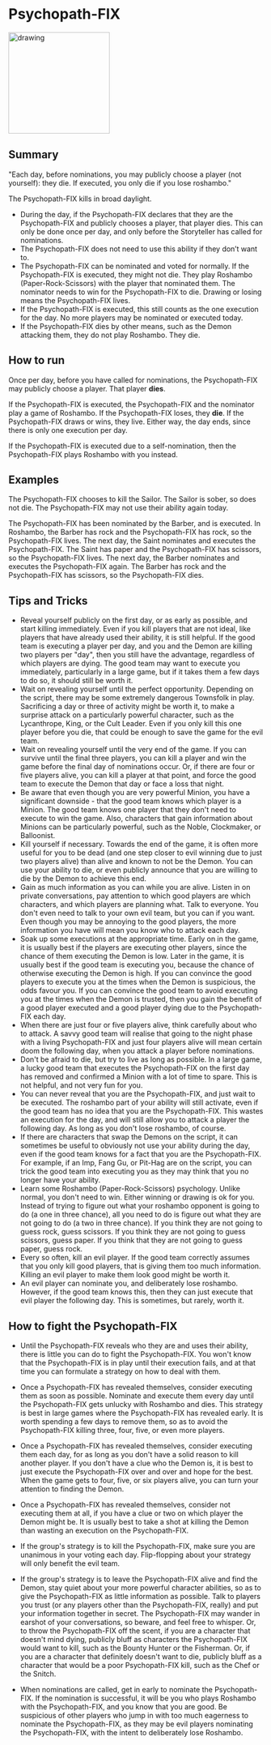 # Psychopath-FIX

<img src="https://wiki.bloodontheclocktower.com/images/a/a3/Icon_psychopath.png" alt="drawing" width="200"/>

## Summary
"Each day, before nominations, you may publicly choose a player (not yourself): they die. If executed, you only die if you lose roshambo."

The Psychopath-FIX kills in broad daylight.
- During the day, if the Psychopath-FIX declares that they are the Psychopath-FIX and publicly chooses a player, that player dies. This can only be done once per day, and only before the Storyteller has called for nominations.
- The Psychopath-FIX does not need to use this ability if they don’t want to.
- The Psychopath-FIX can be nominated and voted for normally. If the Psychopath-FIX is executed, they might not die. They play Roshambo (Paper-Rock-Scissors) with the player that nominated them. The nominator needs to win for the Psychopath-FIX to die. Drawing or losing means the Psychopath-FIX lives.
- If the Psychopath-FIX is executed, this still counts as the one execution for the day. No more players may be nominated or executed today.
- If the Psychopath-FIX dies by other means, such as the Demon attacking them, they do not play Roshambo. They die.

## How to run
Once per day, before you have called for nominations, the Psychopath-FIX may publicly choose a player. That player **dies**.

If the Psychopath-FIX is executed, the Psychopath-FIX and the nominator play a game of Roshambo. If the Psychopath-FIX loses, they **die**. If the Psychopath-FIX draws or wins, they live. Either way, the day ends, since there is only one execution per day.

If the Psychopath-FIX is executed due to a self-nomination, then the Psychopath-FIX plays Roshambo with you instead.

## Examples

The Psychopath-FIX chooses to kill the Sailor. The Sailor is sober, so does not die. The Psychopath-FIX may not use their ability again today.

The Psychopath-FIX has been nominated by the Barber, and is executed. In Roshambo, the Barber has rock and the Psychopath-FIX has rock, so the Psychopath-FIX lives. The next day, the Saint nominates and executes the Psychopath-FIX. The Saint has paper and the Psychopath-FIX has scissors, so the Psychopath-FIX lives. The next day, the Barber nominates and executes the Psychopath-FIX again. The Barber has rock and the Psychopath-FIX has scissors, so the Psychopath-FIX dies.

## Tips and Tricks

- Reveal yourself publicly on the first day, or as early as possible, and start killing immediately. Even if you kill players that are not ideal, like players that have already used their ability, it is still helpful. If the good team is executing a player per day, and you and the Demon are killing two players per "day", then you still have the advantage, regardless of which players are dying. The good team may want to execute you immediately, particularly in a large game, but if it takes them a few days to do so, it should still be worth it.
- Wait on revealing yourself until the perfect opportunity. Depending on the script, there may be some extremely dangerous Townsfolk in play. Sacrificing a day or three of activity might be worth it, to make a surprise attack on a particularly powerful character, such as the Lycanthrope, King, or the Cult Leader. Even if you only kill this one player before you die, that could be enough to save the game for the evil team.
- Wait on revealing yourself until the very end of the game. If you can survive until the final three players, you can kill a player and win the game before the final day of nominations occur. Or, if there are four or five players alive, you can kill a player at that point, and force the good team to execute the Demon that day or face a loss that night.
- Be aware that even though you are very powerful Minion, you have a significant downside - that the good team knows which player is a Minion. The good team knows one player that they don't need to execute to win the game. Also, characters that gain information about Minions can be particularly powerful, such as the Noble, Clockmaker, or Balloonist.
- Kill yourself if necessary. Towards the end of the game, it is often more useful for you to be dead (and one step closer to evil winning due to just two players alive) than alive and known to not be the Demon. You can use your ability to die, or even publicly announce that you are willing to die by the Demon to achieve this end.
- Gain as much information as you can while you are alive. Listen in on private conversations, pay attention to which good players are which characters, and which players are planning what. Talk to everyone. You don't even need to talk to your own evil team, but you can if you want. Even though you may be annoying to the good players, the more information you have will mean you know who to attack each day.
- Soak up some executions at the appropriate time. Early on in the game, it is usually best if the players are executing other players, since the chance of them executing the Demon is low. Later in the game, it is usually best if the good team is executing you, because the chance of otherwise executing the Demon is high. If you can convince the good players to execute you at the times when the Demon is suspicious, the odds favour you. If you can convince the good team to avoid executing you at the times when the Demon is trusted, then you gain the benefit of a good player executed and a good player dying due to the Psychopath-FIX each day.
- When there are just four or five players alive, think carefully about who to attack. A savvy good team will realise that going to the night phase with a living Psychopath-FIX and just four players alive will mean certain doom the following day, when you attack a player before nominations.
- Don't be afraid to die, but try to live as long as possible. In a large game, a lucky good team that executes the Psychopath-FIX on the first day has removed and confirmed a Minion with a lot of time to spare. This is not helpful, and not very fun for you.
- You can never reveal that you are the Psychopath-FIX, and just wait to be executed. The roshambo part of your ability will still activate, even if the good team has no idea that you are the Psychopath-FIX. This wastes an execution for the day, and will still allow you to attack a player the following day. As long as you don't lose roshambo, of course.
- If there are characters that swap the Demons on the script, it can sometimes be useful to obviously not use your ability during the day, even if the good team knows for a fact that you are the Psychopath-FIX. For example, if an Imp, Fang Gu, or Pit-Hag are on the script, you can trick the good team into executing you as they may think that you no longer have your ability.
- Learn some Roshambo (Paper-Rock-Scissors) psychology. Unlike normal, you don't need to win. Either winning or drawing is ok for you. Instead of trying to figure out what your roshambo opponent is going to do (a one in three chance), all you need to do is figure out what they are not going to do (a two in three chance). If you think they are not going to guess rock, guess scissors. If you think they are not going to guess scissors, guess paper. If you think that they are not going to guess paper, guess rock.
- Every so often, kill an evil player. If the good team correctly assumes that you only kill good players, that is giving them too much information. Killing an evil player to make them look good might be worth it.
- An evil player can nominate you, and deliberately lose roshambo. However, if the good team knows this, then they can just execute that evil player the following day. This is sometimes, but rarely, worth it.

## How to fight the Psychopath-FIX

- Until the Psychopath-FIX reveals who they are and uses their ability, there is little you can do to fight the Psychopath-FIX. You won't know that the Psychopath-FIX is in play until their execution fails, and at that time you can formulate a strategy on how to deal with them.

- Once a Psychopath-FIX has revealed themselves, consider executing them as soon as possible. Nominate and execute them every day until the Psychopath-FIX gets unlucky with Roshambo and dies. This strategy is best in large games where the Psychopath-FIX has revealed early. It is worth spending a few days to remove them, so as to avoid the Psychopath-FIX killing three, four, five, or even more players.

- Once a Psychopath-FIX has revealed themselves, consider executing them each day, for as long as you don't have a solid reason to kill another player. If you don't have a clue who the Demon is, it is best to just execute the Psychopath-FIX over and over and hope for the best. When the game gets to four, five, or six players alive, you can turn your attention to finding the Demon.

- Once a Psychopath-FIX has revealed themselves, consider not executing them at all, if you have a clue or two on which player the Demon might be. It is usually best to take a shot at killing the Demon than wasting an execution on the Psychopath-FIX.

- If the group's strategy is to kill the Psychopath-FIX, make sure you are unanimous in your voting each day. Flip-flopping about your strategy will only benefit the evil team.

- If the group's strategy is to leave the Psychopath-FIX alive and find the Demon, stay quiet about your more powerful character abilities, so as to give the Psychopath-FIX as little information as possible. Talk to players you trust (or any players other than the Psychopath-FIX, really) and put your information together in secret. The Psychopath-FIX may wander in earshot of your conversations, so beware, and feel free to whisper. Or, to throw the Psychopath-FIX off the scent, if you are a character that doesn't mind dying, publicly bluff as characters the Psychopath-FIX would want to kill, such as the Bounty Hunter or the Fisherman. Or, if you are a character that definitely doesn't want to die, publicly bluff as a character that would be a poor Psychopath-FIX kill, such as the Chef or the Snitch.

- When nominations are called, get in early to nominate the Psychopath-FIX. If the nomination is successful, it will be you who plays Roshambo with the Psychopath-FIX, and you know that you are good. Be suspicious of other players who jump in with too much eagerness to nominate the Psychopath-FIX, as they may be evil players nominating the Psychopath-FIX, with the intent to deliberately lose Roshambo.
